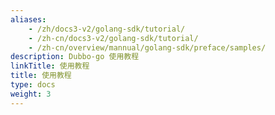 ```yaml
---
aliases:
    - /zh/docs3-v2/golang-sdk/tutorial/
    - /zh-cn/docs3-v2/golang-sdk/tutorial/
    - /zh-cn/overview/mannual/golang-sdk/preface/samples/
description: Dubbo-go 使用教程
linkTitle: 使用教程
title: 使用教程
type: docs
weight: 3
---
```

